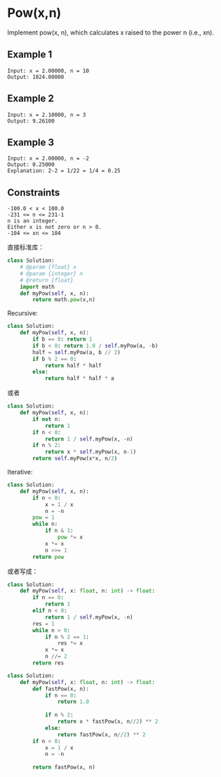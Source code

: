 # Pow(x,n)

Implement pow(x, n), which calculates x raised to the power n (i.e., xn).

## Example 1

```text
Input: x = 2.00000, n = 10
Output: 1024.00000
```

## Example 2

```text
Input: x = 2.10000, n = 3
Output: 9.26100
```

## Example 3

```text
Input: x = 2.00000, n = -2
Output: 0.25000
Explanation: 2-2 = 1/22 = 1/4 = 0.25
```

## Constraints

```text
-100.0 < x < 100.0
-231 <= n <= 231-1
n is an integer.
Either x is not zero or n > 0.
-104 <= xn <= 104
```

直接标准库：

```python
class Solution:
    # @param {float} x
    # @param {integer} n
    # @return {float}
    import math
    def myPow(self, x, n):
        return math.pow(x,n)
```

Recursive:

```python
class Solution:
    def myPow(self, x, n):
        if b == 0: return 1
        if b < 0: return 1.0 / self.myPow(a, -b)
        half = self.myPow(a, b // 2)
        if b % 2 == 0:
            return half * half
        else:
            return half * half * a
```

或者

```python
class Solution:
    def myPow(self, x, n):
        if not n:
            return 1
        if n < 0:
            return 1 / self.myPow(x, -n)
        if n % 2:
            return x * self.myPow(x, n-1)
        return self.myPow(x*x, n/2)
```

Iterative:

```python
class Solution:
    def myPow(self, x, n):
        if n < 0:
            x = 1 / x
            n = -n
        pow = 1
        while n:
            if n & 1:
                pow *= x
            x *= x
            n >>= 1
        return pow
```

或者写成：

```python
class Solution:
    def myPow(self, x: float, n: int) -> float:
        if n == 0:
            return 1
        elif n < 0:
            return 1 / self.myPow(x, -n)
        res = 1
        while n > 0:
            if n % 2 == 1:
                res *= x
            x *= x
            n //= 2
        return res
```

```python
class Solution:
    def myPow(self, x: float, n: int) -> float:
        def fastPow(x, n):
            if n == 0:
                return 1.0
            
            if n % 2:
                return x * fastPow(x, n//2) ** 2
            else:
                return fastPow(x, n//2) ** 2
        if n < 0:
            x = 1 / x
            n = -n
        
        return fastPow(x, n)
```
